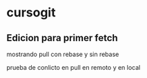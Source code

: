 # cursogit
## Edicion para primer fetch


mostrando pull con rebase y sin rebase

prueba de conlicto en pull en remoto y en local
